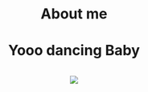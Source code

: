 <h1 align="center" >About me</h1>
<h1 align="center" >Yooo dancing Baby</h1>
<h2 align="center"><IMG SRC="https://media1.tenor.com/m/KTEUx4mvGskAAAAd/adventure-time-finn.gif)"></h2>

<!-- ![](./profile-3d-contrib/profile-night-rainbow.svg)



